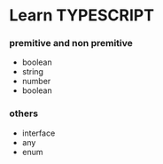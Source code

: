 # Learn TYPESCRIPT
### premitive and non premitive 
- boolean
- string
- number
- boolean
### others 
- interface
- any
- enum

